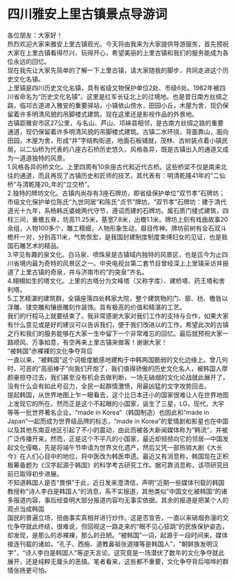 # 四川雅安上里古镇景点导游词  
各位朋友：大家好！  
热烈欢迎大家来雅安上里古镇观光。今天将由我来为大家提供导游服务，首先预祝大家在上里古镇看得尽兴、玩得开心，希望美丽的上里古镇和我们的服务能成为各位永远的回忆。  
现在我先让大家先简单的了解一下上里古镇，请大家随我的脚步，共同走进这个历史文化名镇。  
上里镇是四川历史文化名镇，具有省级文物保护单位2处、市级6处。1982年被四川省命名为“历史文化名镇”。这里是红军长征北上的过境地。也是昔日南方丝绸之路，临邛古道进入雅安的重要驿站，小镇依山傍水，田园小丘，木屋为舍，现仍保留着许多明清风貌的吊脚楼式建筑。现在这里还是影视作品的外景地。  
古镇距雅安市区27公里，与名山、芦山、邛崃县相邻，是古南方丝绸之路的重要通道，现仍保留着许多明清风貌的吊脚楼式建筑。古镇二水环绕，背面靠山，面向田园，木屋为舍，形成“井”字结构街道，地面石板铺就，茂林、古树装点着小镇民居，以二仙桥为代表的八座古石桥历史悠久、风格各异，既是古镇出入的通道又成为一道道独特的风景。  
1.风格各异的桥文化。上里四周有10余座古代和近代古桥。这些桥梁不仅是南来北往的通道，而且再现了古镇历史和匠师的技艺，其代表有：明清乾隆41年的“二仙桥”与清乾隆20_年的“立交桥”。  
2.独特的牌坊文化。古镇内尚存有3座石牌坊，即省级保护单位“双节孝”石牌坊；市级文化保护单位陈氏“九世同居”和陈氏“贞节”牌坊。“双节孝”石牌坊：建于清代道光十九年，系杨韩氏婆媳两代守节，遵诏而建的石牌坊。属石质门楼式建筑，四柱三间，重檐五脊，坊高11.25米，基宽7.8米，出檐1.1米。牌坊上刻有戏曲故事20余组，人物100多个，雕工精细，人物形象生动，眉目传神。牌坊前树有全石双斗桅杆一对，分别高11米，气势恢宏，是我国封建制度制度束缚妇女的见证，也是我国石雕艺术的精品。  
3.罕见有趣的泉文化。白马泉、喷珠泉是古镇域内独特的风景区，也是迄今为止四川省境内最为奇特的风景区之一。中央电视台第二套节目曾经深上上里镇采访并报道了上里古镇的奇泉，并与济南市的“趵突泉”齐名。  
4.栩栩如生的塔文化。上里的古塔分为文峰塔（又称字库）、建桥塔、药王塔和舍利塔。  
5.工艺精湛的建筑群。全镇座落四处韩家大院，整个建筑物的门、窗、枋、檐皆以浮雕、镂空雕和镶嵌雕刻作装饰。具有极高的价值和精湛的工艺。  
我们的行程马上就要结束了。我非常感谢大家对我们工作的支持与合作，如果大家有什么意见或是好的建议可以告诉我们，便于我们改进以的工作。希望此次的古镇之行和我们的服务能够在大家一生中留下一个非常难忘的回忆。最后就预祝大家一路顺风、万事如意，有空再来上里古镇来做客！谢谢大家！  
“被韩国”赤裸裸的文化争夺背后  
一直以来，“被韩国”这个词极度敏感地建构于中韩两国脆弱的文化边缘上。曾几何时，可恶的“高丽棒子”向我们开炮了，我们值得骄傲的历史文化名人，被韩国人厚颜豪掠夺过去，我们甚至没有机会去做判断，一场无硝烟的文化论战就此展开了，没有什么会有如此号召力，全民一起群情激愤，用最凶猛的文字攻势回击。  
提起韩国，从世界地图上乍一眼看去，这个比日本还小的国家很难让人在世界地图上发现它的所在。然而正是这个不起眼的小国家，诞生了三星，LG，现代，大宇等等一批世界著名企业。“made in Korea”（韩国制造）也因此和“made in Japan”一起而成为世界级品牌的标志，“made in Korea”的爱情剧和影星也在中国以及其他东南亚地区引起了不小的震动，由此而被各大新闻媒体称为“韩流”，并被广泛传播开来。然而，正是这个不平凡的小国家，最近却频频向它的邻居—中国发起文化侵略，先是将端午节申请为世界文化遗产，然后又凭一部热销大剧《大长今》在人们心目中的地位，将中医改为韩医申遗。最近又有消息称，韩国现在正积极筹备题为《汉字起源于韩国》的科学考古研究工作。据可靠消息称，该项研究目前已取得初步进展。  
不知道韩国人是否“畏惧”于此，近日发来澄清信，声明“近期一些媒体刊载的韩国教授称”诗人李白是韩国人“的消息，系不实报道，其他类似”中国文化被韩国“的诸多报道内容，事后经查明大部分报道内容均无事实依据。其余的报道是把某个人的观点当成韩国  
国民的普遍立场，扭曲事实真相并进行炒作。这是否宣告，一直以来硝烟弥漫的文化争夺就此终结，很难说，但回视这一路走来的“眼不见心狂跳”的民族保护姿态，却发现，是那么的赤裸裸，那么的丑陋。“被韩国”一词，起源于一段时间来，媒体接连刊载的诸如，“孔子、西施、道教鼻祖张道陵等是韩国人”，“朝鲜族发明汉字”，“诗人李白是韩国人”等逆天言论。这究竟是一场潜伏了数年的文化争夺就此展开，还是纯粹无厘头的恶搞。笔者看来，这些都不重要，文化争夺背后喧哗的群情张扬更可怕。  
<!-- Last processed: 2025-07-22 03:44:29 -->
